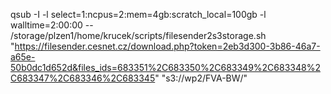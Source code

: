qsub -I -l select=1:ncpus=2:mem=4gb:scratch_local=100gb -l walltime=2:00:00 -- /storage/plzen1/home/krucek/scripts/filesender2s3storage.sh "https://filesender.cesnet.cz/download.php?token=2eb3d300-3b86-46a7-a65e-50b0dc1d652d&files_ids=683351%2C683350%2C683349%2C683348%2C683347%2C683346%2C683345" "s3://wp2/FVA-BW/"